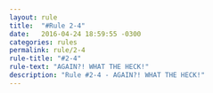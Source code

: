 ```yaml
---
layout: rule
title:  "#Rule 2-4"
date:   2016-04-24 18:59:55 -0300
categories: rules
permalink: rule/2-4
rule-title: "#2-4"
rule-text: "AGAIN?! WHAT THE HECK!"
description: "Rule #2-4 - AGAIN?! WHAT THE HECK!"
---
```

